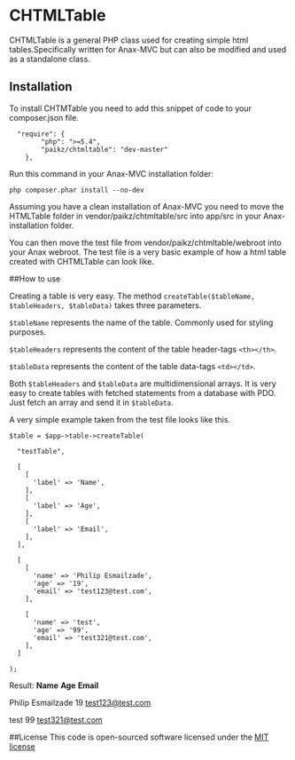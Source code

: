 # CHTMLTable
CHTMLTable is a general PHP class used for creating simple html tables.Specifically written for Anax-MVC but can also be modified and used as a standalone class.
## Installation
To install CHTMTable you need to add this snippet of code to your composer.json file.
```
  "require": {
        "php": ">=5.4",
        "paikz/chtmltable": "dev-master"
    },
```

Run this command in your Anax-MVC installation folder:
```
php composer.phar install --no-dev
```

Assuming you have a clean installation of Anax-MVC you need to move the HTMLTable folder in vendor/paikz/chtmltable/src into app/src in your Anax-installation folder.

You can then move the test file from vendor/paikz/chtmltable/webroot into your Anax webroot. The test file is a very basic example of how a html table created with CHTMLTable can look like.

##How to use

Creating a table is very easy. The method `createTable($tableName, $tableHeaders, $tableData)` takes three parameters.

`$tableName` represents the name of the table. Commonly used for styling purposes.

`$tableHeaders` represents the content of the table header-tags `<th></th>`. 

`$tableData` represents the content of the table data-tags `<td></td>`.

Both `$tableHeaders` and `$tableData` are multidimensional arrays. It is very easy to create tables with fetched statements from a database with PDO. Just fetch an array and send it in `$tableData`.

A very simple example taken from the test file looks like this.
```
$table = $app->table->createTable(

  "testTable",

  [
    [
      'label' => 'Name',
    ],
    [
      'label' => 'Age',
    ],
    [
      'label' => 'Email',
    ],
  ],

  [
    [
      'name' => 'Philip Esmailzade',
      'age' => '19',
      'email' => 'test123@test.com',
    ],

    [
      'name' => 'test',
      'age' => '99',
      'email' => 'test321@test.com',
    ],
  ]

);
```

Result:
**Name**	        **Age**	  **Email**

Philip Esmailzade	  19      test123@test.com

test	              99	    test321@test.com


##License
This code is open-sourced software licensed under the [MIT license](https://opensource.org/licenses/MIT)




